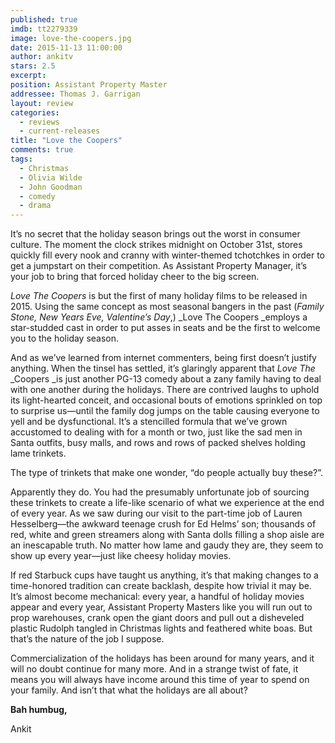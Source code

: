 ```yaml
---
published: true
imdb: tt2279339
image: love-the-coopers.jpg
date: 2015-11-13 11:00:00
author: ankitv
stars: 2.5
excerpt: 
position: Assistant Property Master
addressee: Thomas J. Garrigan
layout: review
categories: 
  - reviews
  - current-releases
title: "Love the Coopers"
comments: true
tags: 
  - Christmas
  - Olivia Wilde
  - John Goodman
  - comedy
  - drama
---
```

It’s no secret that the holiday season brings out the worst in consumer culture. The moment the clock strikes midnight on October 31st, stores quickly fill every nook and cranny with winter-themed tchotchkes in order to get a jumpstart on their competition. As Assistant Property Manager, it’s your job to bring that forced holiday cheer to the big screen.

_Love The Coopers_ is but the first of many holiday films to be released in 2015. Using the same concept as most seasonal bangers in the past (_Family Stone, New Years Eve, Valentine’s Day_,) _Love The Coopers _employs a star-studded cast in order to put asses in seats and be the first to welcome you to the holiday season. 

And as we’ve learned from internet commenters, being first doesn’t justify anything. When the tinsel has settled, it’s glaringly apparent that _Love_ _The_ _Coopers _is just another PG-13 comedy about a zany family having to deal with one another during the holidays. There are contrived laughs to uphold its light-hearted conceit, and occasional bouts of emotions sprinkled on top to surprise us—until the family dog jumps on the table causing everyone to yell and be dysfunctional. It’s a stencilled formula that we’ve grown accustomed to dealing with for a month or two, just like the sad men in Santa outfits, busy malls, and rows and rows of packed shelves holding lame trinkets.

The type of trinkets that make one wonder, “do people actually buy these?”.

Apparently they do. You had the presumably unfortunate job of sourcing these trinkets to create a life-like scenario of what we experience at the end of every year. As we saw during our visit to the part-time job of Lauren Hesselberg—the awkward teenage crush for Ed Helms’ son; thousands of red, white and green streamers along with Santa dolls filling a shop aisle are an inescapable truth. No matter how lame and gaudy they are, they seem to show up every year—just like cheesy holiday movies. 

If red Starbuck cups have taught us anything, it’s that making changes to a time-honored tradition can create backlash, despite how trivial it may be. It’s almost become mechanical: every year, a handful of holiday movies appear and every year, Assistant Property Masters like you will run out to prop warehouses, crank open the giant doors and pull out a disheveled plastic Rudolph tangled in Christmas lights and feathered white boas. But that’s the nature of the job I suppose. 

Commercialization of the holidays has been around for many years, and it will no doubt continue for many more. And in a strange twist of fate, it means you will always have income around this time of year to spend on your family. And isn’t that what the holidays are all about?

**Bah humbug,**

Ankit